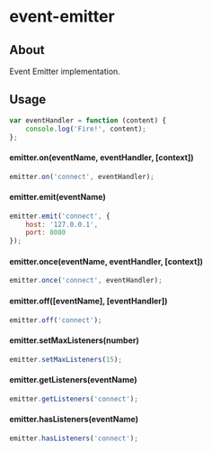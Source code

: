 event-emitter
===========

About
-----

Event Emitter implementation.

Usage
-----

```js
var eventHandler = function (content) {
    console.log('Fire!', content);
};
```

#### emitter.on(eventName, eventHandler, [context])

```js
emitter.on('connect', eventHandler);
```

#### emitter.emit(eventName)

```js
emitter.emit('connect', {
    host: '127.0.0.1',
    port: 8080
});
```

#### emitter.once(eventName, eventHandler, [context])

```js
emitter.once('connect', eventHandler);
```

#### emitter.off([eventName], [eventHandler])

```js
emitter.off('connect');
```

#### emitter.setMaxListeners(number)

```js
emitter.setMaxListeners(15);
```

#### emitter.getListeners(eventName)

```js
emitter.getListeners('connect');
```

#### emitter.hasListeners(eventName)

```js
emitter.hasListeners('connect');
```
